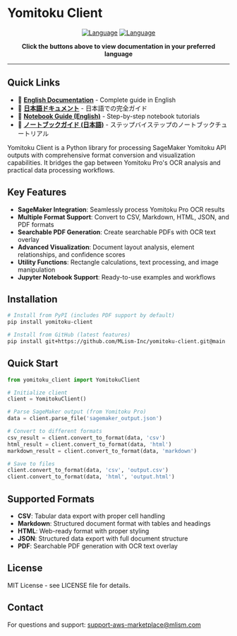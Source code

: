 # Yomitoku Client

<div align="center">

[![Language](https://img.shields.io/badge/🌐_English-blue?style=for-the-badge&logo=github)](docs/en/README.md) [![Language](https://img.shields.io/badge/🌐_日本語-red?style=for-the-badge&logo=github)](docs/ja/README.md)

**Click the buttons above to view documentation in your preferred language**

</div>

---

## Quick Links

- 📖 **[English Documentation](docs/en/README.md)** - Complete guide in English
- 📖 **[日本語ドキュメント](docs/ja/README.md)** - 日本語での完全ガイド
- 📓 **[Notebook Guide (English)](docs/en/NOTEBOOK_GUIDE.md)** - Step-by-step notebook tutorials
- 📓 **[ノートブックガイド (日本語)](docs/ja/NOTEBOOK_GUIDE.md)** - ステップバイステップのノートブックチュートリアル

Yomitoku Client is a Python library for processing SageMaker Yomitoku API outputs with comprehensive format conversion and visualization capabilities. It bridges the gap between Yomitoku Pro's OCR analysis and practical data processing workflows.

## Key Features

- **SageMaker Integration**: Seamlessly process Yomitoku Pro OCR results
- **Multiple Format Support**: Convert to CSV, Markdown, HTML, JSON, and PDF formats
- **Searchable PDF Generation**: Create searchable PDFs with OCR text overlay
- **Advanced Visualization**: Document layout analysis, element relationships, and confidence scores
- **Utility Functions**: Rectangle calculations, text processing, and image manipulation
- **Jupyter Notebook Support**: Ready-to-use examples and workflows

## Installation

```bash
# Install from PyPI (includes PDF support by default)
pip install yomitoku-client

# Install from GitHub (latest features)
pip install git+https://github.com/MLism-Inc/yomitoku-client.git@main
```

## Quick Start

```python
from yomitoku_client import YomitokuClient

# Initialize client
client = YomitokuClient()

# Parse SageMaker output (from Yomitoku Pro)
data = client.parse_file('sagemaker_output.json')

# Convert to different formats
csv_result = client.convert_to_format(data, 'csv')
html_result = client.convert_to_format(data, 'html')
markdown_result = client.convert_to_format(data, 'markdown')

# Save to files
client.convert_to_format(data, 'csv', 'output.csv')
client.convert_to_format(data, 'html', 'output.html')
```

## Supported Formats

- **CSV**: Tabular data export with proper cell handling
- **Markdown**: Structured document format with tables and headings
- **HTML**: Web-ready format with proper styling
- **JSON**: Structured data export with full document structure
- **PDF**: Searchable PDF generation with OCR text overlay

## License

MIT License - see LICENSE file for details.

## Contact

For questions and support: support-aws-marketplace@mlism.com
